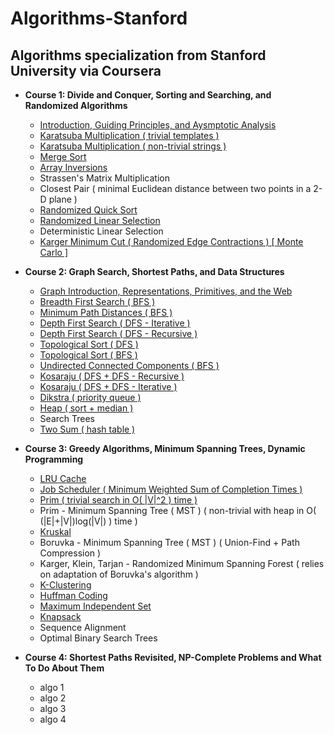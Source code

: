 # Algorithms-Stanford
## Algorithms specialization from Stanford University via Coursera

* **Course 1: Divide and Conquer, Sorting and Searching, and Randomized Algorithms**
  * [Introduction, Guiding Principles, and Aysmptotic Analysis]( https://github.com/claytonjwong/Algorithms-Stanford/blob/master/documentation/introduction )
  * [Karatsuba Multiplication ( trivial templates )]( https://github.com/claytonjwong/Algorithms-Stanford/blob/master/course1/karatsuba_multiplication/main.cpp )
  * [Karatsuba Multiplication ( non-trivial strings )]( https://github.com/claytonjwong/Algorithms-Stanford/blob/master/course1/karatsuba_multi_string/main.cpp )
  * [Merge Sort]( https://github.com/claytonjwong/Algorithms-Stanford/blob/master/course1/merge_sort/main.cpp )
  * [Array Inversions]( https://github.com/claytonjwong/Algorithms-Stanford/blob/master/course1/array_inversions/main.cpp )
  * Strassen's Matrix Multiplication
  * Closest Pair ( minimal Euclidean distance between two points in a 2-D plane )
  * [Randomized Quick Sort]( https://github.com/claytonjwong/Algorithms-Stanford/blob/master/course1/quick_sort/main.cpp )
  * [Randomized Linear Selection]( https://github.com/claytonjwong/Algorithms-Stanford/blob/master/course1/r_select/main.cpp )
  * Deterministic Linear Selection
  * [Karger Minimum Cut ( Randomized Edge Contractions ) [ Monte Carlo ]]( https://github.com/claytonjwong/Algorithms-Stanford/tree/master/course1/karger_min_cut/main.cpp )
  
* **Course 2: Graph Search, Shortest Paths, and Data Structures**
  * [Graph Introduction, Representations, Primitives, and the Web]( https://github.com/claytonjwong/Algorithms-Stanford/blob/master/documentation/graphs )
  * [Breadth First Search ( BFS )]( https://github.com/claytonjwong/Algorithms-Stanford/tree/master/course2/bfs )
  * [Minimum Path Distances ( BFS )]( https://github.com/claytonjwong/Algorithms-Stanford/tree/master/course2/bfs_min_path_dist )
  * [Depth First Search ( DFS - Iterative )]( https://github.com/claytonjwong/Algorithms-Stanford/tree/master/course2/dfs )
  * [Depth First Search ( DFS - Recursive )]( https://github.com/claytonjwong/Algorithms-Stanford/tree/master/course2/dfs_rec )
  * [Topological Sort ( DFS )]( https://github.com/claytonjwong/Algorithms-Stanford/blob/master/course2/topo_sort/main.cpp )
  * [Topological Sort ( BFS )]( https://github.com/claytonjwong/Algorithms-Stanford/blob/master/course2/topo_sort_prune_bfs/main.cpp )
  * [Undirected Connected Components ( BFS )]( https://github.com/claytonjwong/Algorithms-Stanford/blob/master/course2/ucc/main.cpp )
  * [Kosaraju ( DFS + DFS - Recursive )]( https://github.com/claytonjwong/Algorithms-Stanford/blob/master/course2/kosaraju_rec/main.cpp )
  * [Kosaraju ( DFS + DFS - Iterative )]( https://github.com/claytonjwong/Algorithms-Stanford/blob/master/course2/kosaraju_itr/main.cpp )
  * [Dikstra ( priority queue )]( https://github.com/claytonjwong/Algorithms-Stanford/blob/master/course2/dikstra_priority_queue )
  * [Heap ( sort + median )]( https://github.com/claytonjwong/Algorithms-Stanford/blob/master/course2/heap/main.cpp )
  * Search Trees
  * [Two Sum ( hash table )]( https://github.com/claytonjwong/Algorithms-Stanford/blob/master/course2/two_sum/main.cpp )
  
* **Course 3: Greedy Algorithms, Minimum Spanning Trees, Dynamic Programming**
  * [LRU Cache]( https://github.com/claytonjwong/Algorithms-Stanford/tree/master/course3/LRU_cache )
  * [Job Scheduler ( Minimum Weighted Sum of Completion Times )]( https://github.com/claytonjwong/Algorithms-Stanford/blob/master/course3/schedule_jobs )
  * [Prim ( trivial search in O( |V|^2 ) time )]( https://github.com/claytonjwong/Algorithms-Stanford/tree/master/course3/prim_mst )
  * Prim - Minimum Spanning Tree ( MST ) ( non-trivial with heap in O( (|E|+|V|)log(|V|) ) time )
  * [Kruskal]( https://github.com/claytonjwong/Algorithms-Stanford/blob/master/course3/kruskal_mst )
  * Boruvka - Minimum Spanning Tree ( MST ) ( Union-Find + Path Compression )
  * Karger, Klein, Tarjan - Randomized Minimum Spanning Forest ( relies on adaptation of Boruvka's algorithm ) 
  * [K-Clustering]( https://github.com/claytonjwong/Algorithms-Stanford/blob/master/course3/clustering )
  * [Huffman Coding]( https://github.com/claytonjwong/Algorithms-Stanford/blob/master/course3/huffman )
  * [Maximum Independent Set]( https://github.com/claytonjwong/Algorithms-Stanford/blob/master/course3/max_independent_set )
  * [Knapsack]( https://github.com/claytonjwong/Algorithms-Stanford/tree/master/course3/knapsack )
  * Sequence Alignment
  * Optimal Binary Search Trees
  
* **Course 4: Shortest Paths Revisited, NP-Complete Problems and What To Do About Them**
  * algo 1
  * algo 2
  * algo 3
  * algo 4
